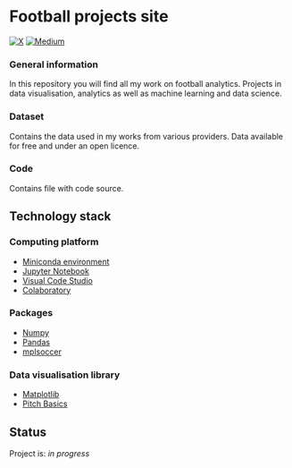 # Football projects site

[![X](https://img.shields.io/badge/X-%23000000.svg?style=for-the-badge&logo=X&logoColor=white)](https://twitter.com/tossingdata)
[![Medium](https://img.shields.io/badge/Medium-12100E?style=for-the-badge&logo=medium&logoColor=white)](https://medium.com/@123michal86)

### General information
In this repository you will find all my work on football analytics. Projects in data visualisation, analytics as well as machine learning and data science. 

### Dataset
Contains the data used in my works from various providers. Data available for free and under an open licence.

### Code
Contains file with code source.

## Technology stack

### Computing platform
- [Miniconda environment](https://docs.conda.io/en/latest/miniconda.html)
- [Jupyter Notebook](https://jupyter.org/)
- [Visual Code Studio](https://code.visualstudio.com/)
- [Colaboratory](https://colab.research.google.com/)

### Packages
- [Numpy](https://numpy.org/)
- [Pandas](https://numpy.org/)
- [mplsoccer](https://mplsoccer.readthedocs.io/en/latest/#)

### Data visualisation library
- [Matplotlib](https://matplotlib.org/)
- [Pitch Basics](https://mplsoccer.readthedocs.io/en/latest/gallery/pitch_setup/plot_pitches.html)

## Status

Project is: _in progress_
